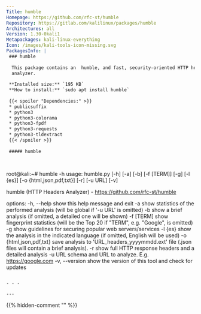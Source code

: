 ```yaml
---
Title: humble
Homepage: https://github.com/rfc-st/humble
Repository: https://gitlab.com/kalilinux/packages/humble
Architectures: all
Version: 1.30-0kali1
Metapackages: kali-linux-everything 
Icon: /images/kali-tools-icon-missing.svg
PackagesInfo: |
 ### humble
 
  This package contains an  humble, and fast, security-oriented HTTP headers
  analyzer.
 
 **Installed size:** `195 KB`  
 **How to install:** `sudo apt install humble`  
 
 {{< spoiler "Dependencies:" >}}
 * publicsuffix
 * python3
 * python3-colorama
 * python3-fpdf
 * python3-requests
 * python3-tldextract
 {{< /spoiler >}}
 
 ##### humble
 
 
 ```
 root@kali:~# humble -h
 usage: humble.py [-h] [-a] [-b] [-f [TERM]] [-g] [-l {es}]
                  [-o {html,json,pdf,txt}] [-r] [-u URL] [-v]
 
 humble (HTTP Headers Analyzer) - https://github.com/rfc-st/humble
 
 options:
   -h, --help              show this help message and exit
   -a                      show statistics of the performed analysis (will be
                           global if '-u URL' is omitted)
   -b                      show a brief analysis (if omitted, a detailed one
                           will be shown)
   -f [TERM]               show fingerprint statistics (will be the Top 20 if
                           "TERM", e.g. "Google", is omitted)
   -g                      show guidelines for securing popular web
                           servers/services
   -l {es}                 show the analysis in the indicated language (if
                           omitted, English will be used)
   -o {html,json,pdf,txt}  save analysis to 'URL_headers_yyyymmdd.ext' file
                           (.json files will contain a brief analysis).
   -r                      show full HTTP response headers and a detailed
                           analysis
   -u URL                  schema and URL to analyze. E.g. https://google.com
   -v, --version           show the version of this tool and check for updates
 ```
 
 - - -
 
---
```

{{% hidden-comment "<!--Do not edit anything above this line-->" %}}
